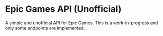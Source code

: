 # Epic Games API (Unofficial)

A simple and unofficial API for Epic Games. This is a work-in-progress and only some endpoints are implemented.
